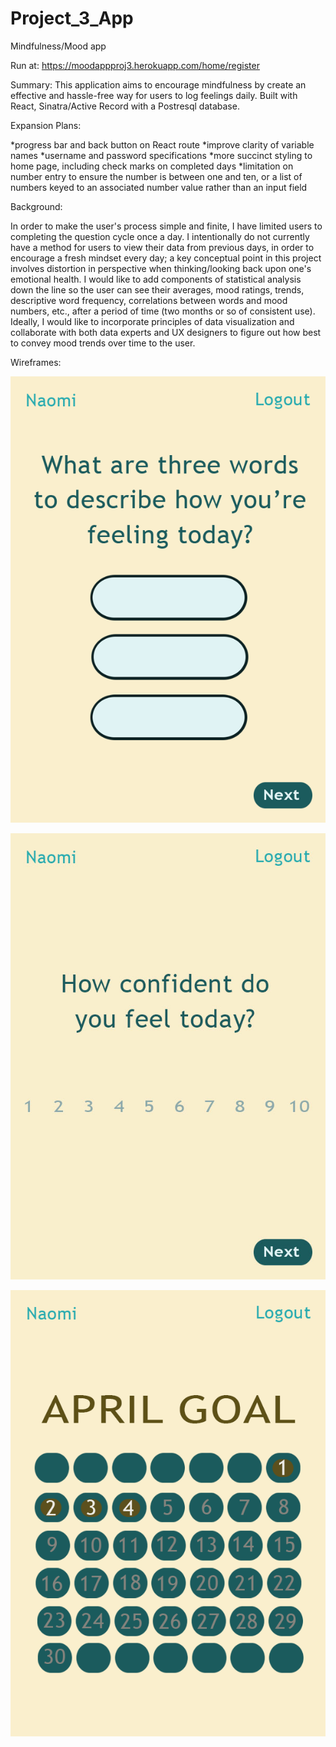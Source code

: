 # Project_3_App
Mindfulness/Mood app

Run at: https://moodappproj3.herokuapp.com/home/register

Summary:
This application aims to encourage mindfulness by create an effective and hassle-free way for users to log feelings daily.
Built with React, Sinatra/Active Record with a Postresql database.

Expansion Plans:

*progress bar and back button on React route
*improve clarity of variable names 
*username and password specifications
*more succinct styling to home page, including check marks on completed days
*limitation on number entry to ensure the number is between one and ten, or a list of numbers keyed to an associated number value rather than an input field


Background:

In order to make the user's process simple and finite, I have limited users to completing the question cycle once a day. I intentionally do not currently have a method for users to view their data from previous days, in order to encourage a fresh mindset every day; a key conceptual point in this project involves distortion in perspective when thinking/looking back upon one's emotional health. I would like to add components of statistical analysis down the line so the user can see their averages, mood ratings, trends, descriptive word frequency, correlations between words and mood numbers, etc., after a period of time (two months or so of consistent use). Ideally, I would like to incorporate principles of data visualization and collaborate with both data experts and UX designers to figure out how best to convey mood trends over time to the user.

Wireframes:


![1](wireframes/wireframe1.png?raw=true)

![2](wireframes/Wireframe2.jpg)

![3](wireframes/wireframe3.png)
